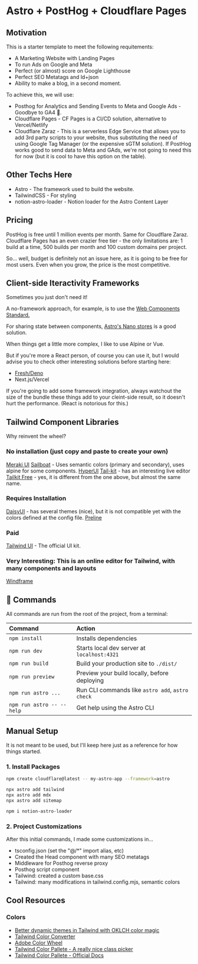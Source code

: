 # Astro + PostHog + Cloudflare Pages 

## Motivation
This is a starter template to meet the following requitements:

- A Marketing Website with Landing Pages
- To run Ads on Google and Meta
- Perfect (or almost) score on Google Lighthouse
- Perfect SEO Metatags and ld+json
- Ability to make a blog, in a second moment.

To achieve this, we will use:

- Posthog for Analytics and Sending Events to Meta and Google Ads - Goodbye to GA4 👋.
- Cloudflare Pages - CF Pages is a CI/CD solution, alternative to Vercel/Netlify
- Cloudflare Zaraz - This is a serverless Edge Service that allows you to add 3rd party scripts to your website, thus substituting the need of using Google Tag Manager (or the expensive sGTM solution). If PostHog works good to send data to Meta and GAds, we're not going to need this for now (but it is cool to have this option on the table). 

## Other Techs Here
- Astro - The framework used to build the website.
- TailwindCSS - For styling
- notion-astro-loader - Notion loader for the Astro Content Layer

## Pricing
PostHog is free until 1 million events per month.
Same for Cloudflare Zaraz.
Cloudflare Pages has an even crazier free tier - the only limitations are: 1 build at a time, 500 builds per month and 100 custom domains per project.

So... well, budget is definitely not an issue here, as it is going to be free for most users. Even when you grow, the price is the most competitive.

## Client-side Iteractivity Frameworks
Sometimes you just don't need it! 

A no-framework approach, for example, is to use the [Web Components Standard.](https://docs.astro.build/en/guides/client-side-scripts/#web-components-with-custom-elements)

For sharing state between components, [Astro's Nano stores](https://docs.astro.build/en/recipes/sharing-state-islands/#why-nano-stores) is a good solution.

When things get a little more complex, I like to use Alpine or Vue.

But if you're more a React person, of course you can use it, but I would advise you to check other interesting solutions before starting here:
- [Fresh/Deno](https://fresh.deno.dev/)
- Next.js/Vercel

If you're going to add some framework integration, always watchout the size of the bundle these things add to your cleint-side result, so it doesn't hurt the performance. (React is notorious for this.)


## Tailwind Component Libraries
Why reinvent the wheel?

### No installation (just copy and paste to create your own)
[Meraki UI](https://merakiui.com/components#marketing)
[Sailboat](https://sailboatui.com/) - Uses semantic colors (primary and secondary), uses alpine for some components.
[HyperUI](https://www.hyperui.dev/)
[Tail-kit](https://www.tailwind-kit.com/components#pagesection) - has an interesting live editor
[Tailkit Free](https://tailkit.com/free-tailwind-components) - yes, it is different from the one above, but almost the same name.

### Requires Installation
[DaisyUI](https://daisyui.com/) - has several themes (nice), but it is not compatible yet with the colors defined at the config file.
[Preline](https://preline.co/)

### Paid
[Tailwind UI](https://tailwindui.com/) - The official UI kit.

### Very Interesting: This is an online editor for Tailwind, with many components and layouts
[Windframe](https://windframe.devwares.com/)


## 🧞 Commands

All commands are run from the root of the project, from a terminal:

| Command                   | Action                                           |
| :------------------------ | :----------------------------------------------- |
| `npm install`             | Installs dependencies                            |
| `npm run dev`             | Starts local dev server at `localhost:4321`      |
| `npm run build`           | Build your production site to `./dist/`          |
| `npm run preview`         | Preview your build locally, before deploying     |
| `npm run astro ...`       | Run CLI commands like `astro add`, `astro check` |
| `npm run astro -- --help` | Get help using the Astro CLI                     |



## Manual Setup

It is not meant to be used, but I'll keep here just as a reference for how things started.

### 1. Install Packages

```sh
npm create cloudflare@latest -- my-astro-app --framework=astro

npx astro add tailwind
npx astro add mdx
npx astro add sitemap

npm i notion-astro-loader
```
### 2. Project Customizations
After this initial commands, I made some customizations in...

- tsconfig.json (set the "@/*" import alias, etc)
- Created the Head component with many SEO metatags
- Middleware for Posthog reverse proxy
- Posthog script component
- Tailwind: created a custom base.css
- Tailwind: many modifications in tailwind.config.mjs, semantic colors

## Cool Resources

### Colors
- [Better dynamic themes in Tailwind with OKLCH color magic](https://evilmartians.com/chronicles/better-dynamic-themes-in-tailwind-with-oklch-color-magic)
- [Tailwind Color Converter](https://divmagic.com/tools/color-converter)
- [Adobe Color Wheel](https://color.adobe.com/create/color-wheel)
- [Tailwind Color Pallete - A really nice class picker](https://tailkit.com/tools/tailwind-color-palette)
- [Tailwind Color Pallete - Official Docs](https://tailwindcss.com/docs/customizing-colors)